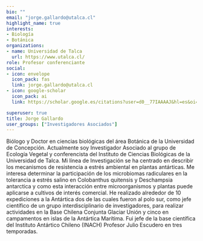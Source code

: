 ```yaml
---
bio: ""
email: "jorge.gallardo@utalca.cl"
highlight_name: true
interests:
- Biología
- Botánica
organizations:
- name: Universidad de Talca
  url: https://www.utalca.cl/
role: Profesor conferenciante
social:
- icon: envelope
  icon_pack: fas
  link: jorge.gallardo@utalca.cl
- icon: google-scholar
  icon_pack: ai
  link: https://scholar.google.es/citations?user=d0__77IAAAAJ&hl=es&oi=ao

superuser: true
title: Jorge Gallardo
user_groups: ["Investigadores Asociados"]
---
```


Biólogo y Doctor en ciencias biológicas del área Botánica de la Universidad de Concepción. Actualmente soy Investigador Asociado al grupo de Ecología Vegetal y conferencista del Instituto de Ciencias Biológicas de la Universidad de Talca. Mi línea de Investigación se ha centrado en describir los mecanismos de resistencia a estrés ambiental en plantas antárticas. Me interesa determinar la participación de los microbiomas radiculares en la tolerancia a estrés salino en Colobanthus quitensis y Deschampsia antarctica y como esta interacción entre microorganismos y plantas puede aplicarse a cultivos de interés comercial. 
He realizado alrededor de 10 expediciones a la Antártica dos de las cuales fueron al polo sur, como jefe científico de un grupo interdisciplinario de investigadores, para realizar actividades en la Base Chilena Conjunta Glaciar Unión y cinco en campamentos en islas de la Antártica Marítima. Fui jefe de la base científica del Instituto Antártico Chileno (INACH) Profesor Julio Escudero en tres temporadas.
